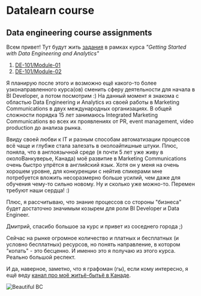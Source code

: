 # Datalearn course
## Data engineering course assignments

Всем привет! 
Тут будут жить [задания](https://github.com/Bigdataworm/Datalearn/tree/main/DE-101) в рамках курса *"Getting Started with Data Engineering and Analytics"*
1. [DE-101/Module-01](https://github.com/Bigdataworm/Datalearn/tree/main/DE-101/Module1)
2. [DE-101/Module-02](https://github.com/Bigdataworm/Datalearn/blob/main/DE-101/Module2/readme.md)

Я планирую после этого и возможно ещё какого-то более узконаправленного курса(ов) сменить сферу деятельности для начала в BI Developer, а потом посмотрим :) 
На данный момент я знакома с областью Data Engineering и Analytics из своей работы в Marketing Communications в двух международных организациях. В общей сложности порядка 15 лет занимаюсь Integrated Marketing Communications во всех их проявлениях от PR, event management, video production до анализа рынка. 

Ввиду своей любви к IT и разным способам автоматизации процессов всё чаще и глубже стала залезать в околоайтишные штуки. Плюс, поняла, что в англоязычной среде (я почти 5 лет уже живу в околоВанкуверье, Канада) моё развитие в Marketing Communications очень быстро упрётся в английский язык. Хотя он у меня на очень хорошем уровне, для конкуренции с нейтив спикерами мне потребуется вложить несоразмерно больше усилий, чем даже для обучения чему-то сильно новому. Ну и сколько уже можно-то. Перемен требуют наши сердца! :) 

Плюс, я рассчитываю, что знание процессов со стороны "бизнеса" будет достаточно значимым козырем для роли BI Developer и Data Engineer.

Дмитрий, спасибо большое за курс и привет из соседнего города ;)

Сейчас на рынке огромное количество и платных и бесплатных (и условно бесплатных) ресурсов, но понять направление, в котором "копать" - это бесценно. И именно это я получаю из этого курса. Реально большой респект. 

И да, наверное, заметно, что я графоман (гы), если кому интересно, я ещё веду [канал про моё житьё-бытьё в Канаде](https://t.me/missionbcpossible).

![Beautiful BC](https://user-images.githubusercontent.com/102954787/167276455-da45e94d-b565-46c5-9038-c030b1699867.jpg)
